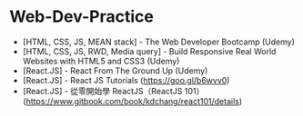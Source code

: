 # Web-Dev-Practice

* [HTML, CSS, JS, MEAN stack] - The Web Developer Bootcamp (Udemy)
* [HTML, CSS, JS, RWD, Media query] - Build Responsive Real World Websites with HTML5 and CSS3 (Udemy)
* [React.JS] - React From The Ground Up (Udemy)
* [React.JS] - React JS Tutorials (https://goo.gl/b6wvv0)
* [React.JS] - 從零開始學 ReactJS（ReactJS 101）(https://www.gitbook.com/book/kdchang/react101/details)
